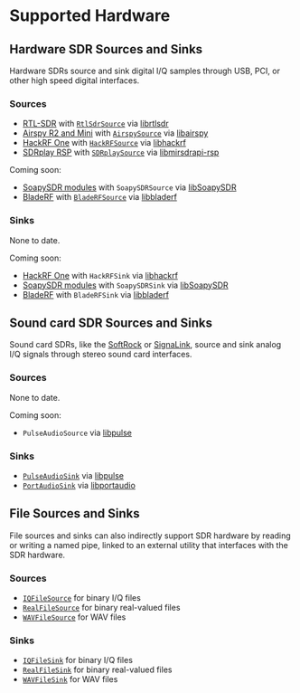 # Supported Hardware

## Hardware SDR Sources and Sinks

Hardware SDRs source and sink digital I/Q samples through USB, PCI, or other
high speed digital interfaces.

### Sources

* [RTL-SDR](http://www.rtl-sdr.com/about-rtl-sdr/) with [`RtlSdrSource`](0.reference-manual.md#rtlsdrsource) via [librtlsdr](http://sdr.osmocom.org/trac/wiki/rtl-sdr)
* [Airspy R2 and Mini](http://airspy.com/) with [`AirspySource`](0.reference-manual.md#airspysource) via [libairspy](https://github.com/airspy/host)
* [HackRF One](https://greatscottgadgets.com/hackrf/) with [`HackRFSource`](0.reference-manual.md#hackrfsource) via [libhackrf](https://github.com/mossmann/hackrf)
* [SDRplay RSP](http://sdrplay.com/) with [`SDRplaySource`](0.reference-manual.md#sdrplaysource) via [libmirsdrapi-rsp](http://sdrplay.com/linux.html)

Coming soon:

* [SoapySDR modules](https://github.com/pothosware/SoapySDR/wiki) with `SoapySDRSource` via [libSoapySDR](https://github.com/pothosware/SoapySDR)
* [BladeRF](http://nuand.com/) with [`BladeRFSource`](https://github.com/vsergeev/luaradio/issues/19) via [libbladerf](https://github.com/Nuand/bladeRF)

### Sinks

None to date.

Coming soon:

* [HackRF One](https://greatscottgadgets.com/hackrf/) with `HackRFSink` via [libhackrf](https://github.com/mossmann/hackrf)
* [SoapySDR modules](https://github.com/pothosware/SoapySDR/wiki) with `SoapySDRSink` via [libSoapySDR](https://github.com/pothosware/SoapySDR)
* [BladeRF](http://nuand.com/) with `BladeRFSink` via [libbladerf](https://github.com/Nuand/bladeRF)

## Sound card SDR Sources and Sinks

Sound card SDRs, like the [SoftRock](http://fivedash.com/) or
[SignaLink](http://www.tigertronics.com/), source and sink analog I/Q signals
through stereo sound card interfaces.

### Sources

None to date.

Coming soon:

* `PulseAudioSource` via [libpulse](https://freedesktop.org/software/pulseaudio/doxygen/)

### Sinks

* [`PulseAudioSink`](0.reference-manual.md#pulseaudiosink) via [libpulse](https://freedesktop.org/software/pulseaudio/doxygen/)
* [`PortAudioSink`](0.reference-manual.md#portaudiosink) via [libportaudio](http://www.portaudio.com/)

## File Sources and Sinks

File sources and sinks can also indirectly support SDR hardware by reading or
writing a named pipe, linked to an external utility that interfaces with the
SDR hardware.

### Sources

* [`IQFileSource`](0.reference-manual.md#iqfilesource) for binary I/Q files
* [`RealFileSource`](0.reference-manual.md#realfilesource) for binary real-valued files
* [`WAVFileSource`](0.reference-manual.md#wavfilesource) for WAV files

### Sinks

* [`IQFileSink`](0.reference-manual.md#iqfilesink) for binary I/Q files
* [`RealFileSink`](0.reference-manual.md#realfilesink) for binary real-valued files
* [`WAVFileSink`](0.reference-manual.md#wavfilesink) for WAV files


